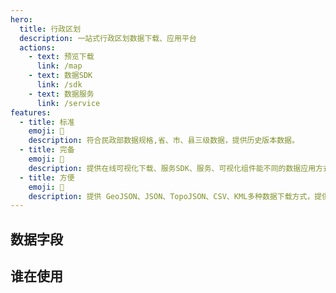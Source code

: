 ```yaml
---
hero:
  title: 行政区划
  description: 一站式行政区划数据下载、应用平台
  actions:
    - text: 预览下载
      link: /map
    - text: 数据SDK
      link: /sdk
    - text: 数据服务
      link: /service
features:
  - title: 标准
    emoji: 💎
    description: 符合民政部数据规格,省、市、县三级数据，提供历史版本数据。
  - title: 完备
    emoji: 🌈
    description: 提供在线可视化下载、服务SDK、服务、可视化组件能不同的数据应用方式。
  - title: 方便
    emoji: 🚀
    description: 提供 GeoJSON、JSON、TopoJSON、CSV、KML多种数据下载方式，提供 SVG 格式图像下载
---
```


## 数据字段

<code src="./components/DataTab.tsx"></code>

## 谁在使用

<WhoAreUsing></WhoAreUsing>
